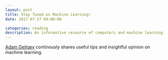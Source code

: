 ```yaml
---
layout: post
title: Stay Tuned on Machine Learning!
date: 2017-07-27 09:00:00

categories: reading
description: An informative resource of computers and machine learning
---
```


[Adam Geitgey](https://medium.com/@ageitgey) continously shares useful tips and insightful opinion on machine learning.
